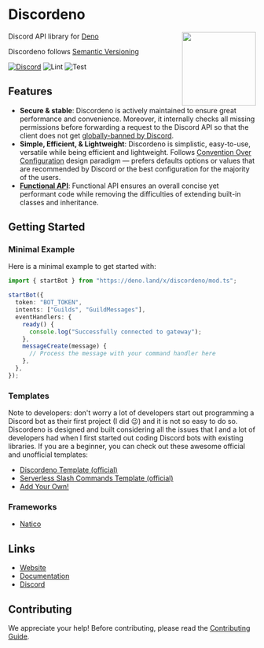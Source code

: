 # Discordeno

<img align="right" src="https://raw.githubusercontent.com/discordeno/guide/main/src/.vuepress/public/logo.png" height="150px">

Discord API library for [Deno](https://deno.land)

Discordeno follows [Semantic Versioning](https://semver.org/)

[![Discord](https://img.shields.io/discord/785384884197392384?color=7289da&logo=discord&logoColor=dark)](https://discord.com/invite/5vBgXk3UcZ)
![Lint](https://github.com/discordeno/discordeno/workflows/Lint/badge.svg)
![Test](https://github.com/discordeno/discordeno/workflows/Test/badge.svg)

<!--
TODO: add coverage back when it is stable
[![Coverage](https://img.shields.io/codecov/c/gh/discordeno/discordeno)](https://codecov.io/gh/discordeno/discordeno)
-->

## Features

- **Secure & stable**: Discordeno is actively maintained to ensure great
  performance and convenience. Moreover, it internally checks all missing
  permissions before forwarding a request to the Discord API so that the client
  does not get
  [globally-banned by Discord](https://discord.com/developers/docs/topics/rate-limits#invalid-request-limit).
- **Simple, Efficient, & Lightweight**: Discordeno is simplistic, easy-to-use,
  versatile while being efficient and lightweight. Follows
  [Convention Over Configuration](https://en.wikipedia.org/wiki/Convention_over_configuration)
  design paradigm ― prefers defaults options or values that are recommended by
  Discord or the best configuration for the majority of the users.
- [**Functional API**](https://en.wikipedia.org/wiki/Functional_programming):
  Functional API ensures an overall concise yet performant code while removing
  the difficulties of extending built-in classes and inheritance.

## Getting Started

### Minimal Example

Here is a minimal example to get started with:

```typescript
import { startBot } from "https://deno.land/x/discordeno/mod.ts";

startBot({
  token: "BOT_TOKEN",
  intents: ["Guilds", "GuildMessages"],
  eventHandlers: {
    ready() {
      console.log("Successfully connected to gateway");
    },
    messageCreate(message) {
      // Process the message with your command handler here
    },
  },
});
```

### Templates

Note to developers: don't worry a lot of developers start out programming a
Discord bot as their first project (I did 😉) and it is not so easy to do so.
Discordeno is designed and built considering all the issues that I and a lot of
developers had when I first started out coding Discord bots with existing
libraries. If you are a beginner, you can check out these awesome official and
unofficial templates:

- [Discordeno Template (official)](https://github.com/discordeno/template)
- [Serverless Slash Commands Template
  (official)](https://github.com/discordeno/serverless-deno-deploy-template)
- [Add Your Own!](https://github.com/discordeno/discordeno/pulls)

### Frameworks

- [Natico](https://deno.land/x/natico)

## Links

- [Website](https://discordeno.mod.land)
- [Documentation](https://doc.deno.land/https/deno.land/x/discordeno/mod.ts)
- [Discord](https://discord.com/invite/5vBgXk3UcZ)

## Contributing

We appreciate your help! Before contributing, please read the
[Contributing Guide](https://github.com/discordeno/discordeno/blob/main/.github/CONTRIBUTING.md).
